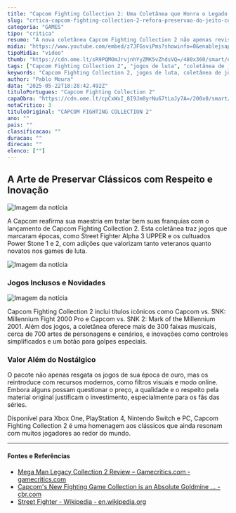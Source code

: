 ```yaml
---
title: "Capcom Fighting Collection 2: Uma Coletânea que Honra o Legado dos Jogos de Luta"
slug: "crtica-capcom-fighting-collection-2-refora-preservao-do-jeito-certo"
categoria: "GAMES"
tipo: "critica"
resumo: "A nova coletânea Capcom Fighting Collection 2 não apenas revisita clássicos amados, mas também adiciona funcionalidades modernas, preservando a essência original dos jogos."
midia: "https://www.youtube.com/embed/z7JFGsviPms?showinfo=0&enablejsapi=1"
tipoMidia: "video"
thumb: "https://cdn.ome.lt/sR9PQMOmJrvjnhYyZMK5vZhdsVQ=/480x360/smart/extras/conteudos/Captura_de_tela_2025-05-22_141454.png"
tags: ["Capcom Fighting Collection 2", "jogos de luta", "coletânea de jogos", "Capcom", "Street Fighter", "Power Stone", "Capcom vs. SNK"]
keywords: "Capcom Fighting Collection 2, jogos de luta, coletânea de jogos, Capcom, Street Fighter, Power Stone, Capcom vs. SNK"
author: "Pablo Moura"
data: "2025-05-22T18:28:42.492Z"
tituloPortugues: "Capcom Fighting Collection 2"
capaObra: "https://cdn.ome.lt/cpCxWxI_8I9Jm8yrNu67tLaJy7A=/200x0/smart/extras/capas/00_88r6YME.jpg"
notaCritico: 3
tituloOriginal: "CAPCOM FIGHTING COLLECTION 2"
ano: ""
pais: ""
classificacao: ""
duracao: ""
direcao: ""
elenco: [""]
---
```


## A Arte de Preservar Clássicos com Respeito e Inovação

![Imagem da notícia](https://cdn.ome.lt/4uHMJuglrbfsiesX87q9Y601eRk=/fit-in/837x500/smart/uploads/conteudo/fotos/01_fzzpVgF.jpg)

A Capcom reafirma sua maestria em tratar bem suas franquias com o lançamento de Capcom Fighting Collection 2. Esta coletânea traz jogos que marcaram épocas, como Street Fighter Alpha 3 UPPER e os cultuados Power Stone 1 e 2, com adições que valorizam tanto veteranos quanto novatos nos games de luta.

![Imagem da notícia](https://cdn.ome.lt/HC32N6rqE6DnNBp4L_MZ6nnCAlc=/fit-in/837x500/smart/uploads/conteudo/fotos/02_OyNS86l.jpg)

### Jogos Inclusos e Novidades

![Imagem da notícia](https://cdn.ome.lt/cBTa4ZooY7hokUci81dd8kR3DkI=/fit-in/837x500/smart/uploads/conteudo/fotos/03_X7GaUpu.jpg)

Capcom Fighting Collection 2 inclui títulos icônicos como Capcom vs. SNK: Millennium Fight 2000 Pro e Capcom vs. SNK 2: Mark of the Millennium 2001. Além dos jogos, a coletânea oferece mais de 300 faixas musicais, cerca de 700 artes de personagens e cenários, e inovações como controles simplificados e um botão para golpes especiais.

### Valor Além do Nostálgico

O pacote não apenas resgata os jogos de sua época de ouro, mas os reintroduce com recursos modernos, como filtros visuais e modo online. Embora alguns possam questionar o preço, a qualidade e o respeito pela material original justificam o investimento, especialmente para os fãs das séries.

Disponível para Xbox One, PlayStation 4, Nintendo Switch e PC, Capcom Fighting Collection 2 é uma homenagem aos clássicos que ainda resonam com muitos jogadores ao redor do mundo.

---

#### Fontes e Referências

- [Mega Man Legacy Collection 2 Review – Gamecritics.com - gamecritics.com](https://gamecritics.com/brian-theisen/mega-man-legacy-collection-2-review/)
- [Capcom's New Fighting Game Collection is an Absolute Goldmine ... - cbr.com](https://www.cbr.com/capcom-fighting-collection-2-nintendo-direct/)
- [Street Fighter - Wikipedia - en.wikipedia.org](https://en.wikipedia.org/wiki/Street_Fighter)